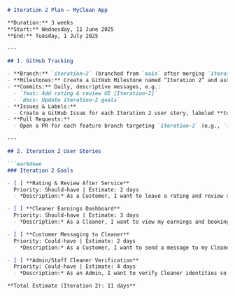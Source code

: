 ```markdown
# Iteration 2 Plan – MyClean App

**Duration:** 3 weeks  
**Start:** Wednesday, 11 June 2025  
**End:** Tuesday, 1 July 2025

---

## 1. GitHub Tracking

- **Branch:** `iteration-2` (branched from `main` after merging `iteration-1`)  
- **Milestones:** Create a GitHub Milestone named “Iteration 2” and assign Issues accordingly.  
- **Commits:** Daily, descriptive messages, e.g.:  
  - `feat: Add rating & review UI [Iteration-2]`  
  - `docs: Update iteration-2 goals`  
- **Issues & Labels:**  
  - Create a GitHub Issue for each Iteration 2 user story, labeled **todo**, **in-progress**, or **done**.  
- **Pull Requests:**  
  - Open a PR for each feature branch targeting `iteration-2` (e.g., `feature/ratings-review` → `iteration-2`).

---

## 2. Iteration 2 User Stories

```markdown
### Iteration 2 Goals

- [ ] **Rating & Review After Service**  
  Priority: Should-have | Estimate: 2 days  
  - *Description:* As a Customer, I want to leave a rating and review after service so that other Customers can benefit from my feedback.

- [ ] **Cleaner Earnings Dashboard**  
  Priority: Should-have | Estimate: 3 days  
  - *Description:* As a Cleaner, I want to view my earnings and booking statistics so that I can track my income.

- [ ] **Customer Messaging to Cleaner**  
  Priority: Could-have | Estimate: 2 days  
  - *Description:* As a Customer, I want to send a message to my Cleaner in-app so that I can clarify special requirements.

- [ ] **Admin/Staff Cleaner Verification**  
  Priority: Could-have | Estimate: 4 days  
  - *Description:* As an Admin, I want to verify Cleaner identities so that the platform remains trustworthy.

**Total Estimate (Iteration 2): 11 days**

